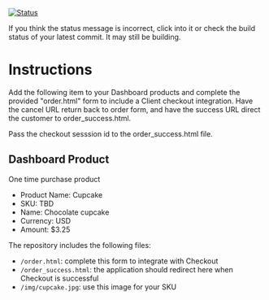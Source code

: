 [![Status](https://img.shields.io/badge/status-SUBMITTABLE%20COMMIT:%206986ae7ce058538f6bd8cd41750d6cec538f3ace-brightgreen.svg)](https://github.com/andremcb/bakery_scaffold_AApE3fQi8zR0pcdo/commit/6986ae7ce058538f6bd8cd41750d6cec538f3ace)

















































































































If you think the status message is incorrect, click into it or check the build status of your latest commit. It may still be building.

# Instructions 

Add the following item to your Dashboard products and complete the provided "order.html" form to include a Client checkout integration. Have the cancel URL return back to order form, and have the success URL direct the customer to order_success.html. 

Pass the checkout sesssion id to the order_success.html file.

## Dashboard Product
One time purchase product
* Product Name: Cupcake
* SKU: TBD
* Name: Chocolate cupcake
* Currency: USD
* Amount: $3.25

The repository includes the following files:
* `/order.html`: complete this form to integrate with Checkout
* `/order_success.html`: the application should redirect here when Checkout is successful
* `/img/cupcake.jpg`: use this image for your SKU
